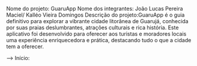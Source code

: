 Nome do projeto: GuaruApp
Nome dos integrantes: João Lucas Pereira Maciel/ Kalléo Vieira Domingos
Descrição do projeto:GuaruApp é o guia definitivo para explorar a vibrante cidade litorânea de Guarujá, conhecida por suas praias deslumbrantes, atrações culturais e rica história. Este aplicativo foi desenvolvido para oferecer aos turistas e moradores locais uma experiência enriquecedora e prática, destacando tudo o que a cidade tem a oferecer.

--> Início: 
